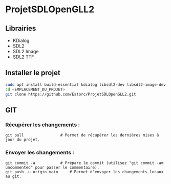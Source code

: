 # ProjetSDLOpenGLL2

## Librairies
- KDialog
- SDL2
- SDL2 Image
- SDL2 TTF

## Installer le projet
```sh
sudo apt install build-essential kdialog libsdl2-dev libsdl2-image-dev libsdl2-ttf-dev
cd <EMPLACEMENT_DU_PROJET>
git clone https://github.com/Estorc/ProjetSDLOpenGLL2.git
```

## GIT
### Récupérer les changements :
```git
git pull                # Permet de récupérer les dernières mises à jour du projet.
```
### Envoyer les changements :
```git
git commit -a           # Prépare le commit (utilisez "git commit -am uncommented" pour passer le commentaire).
git push -u origin main     # Permet d'envoyer les changements locaux au git.
```
